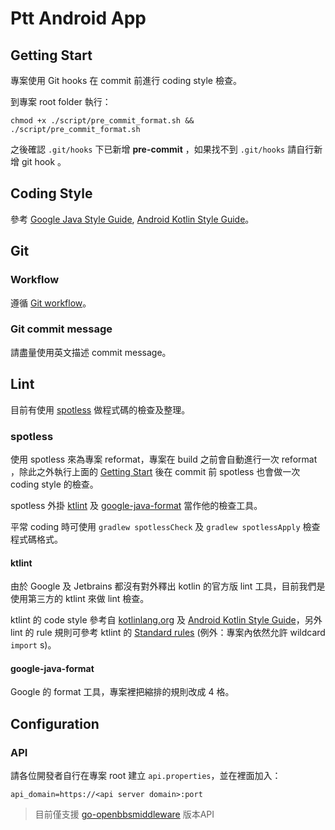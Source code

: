 # Ptt Android App

## Getting Start

專案使用 Git hooks 在 commit 前進行 coding style 檢查。

到專案 root folder 執行：
```
chmod +x ./script/pre_commit_format.sh && ./script/pre_commit_format.sh
```
之後確認 `.git/hooks` 下已新增 **pre-commit** ，如果找不到 `.git/hooks` 請自行新增 git hook 。

## Coding Style

參考 [Google Java Style Guide](https://google.github.io/styleguide/javaguide.html), [Android Kotlin Style Guide](https://developer.android.com/kotlin/style-guide)。

## Git

### Workflow

遵循 [Git workflow](https://www.atlassian.com/git/tutorials/comparing-workflows/gitflow-workflow)。

### Git commit message

請盡量使用英文描述 commit message。

## Lint

目前有使用 [spotless](https://github.com/diffplug/spotless) 做程式碼的檢查及整理。

### spotless

使用 spotless 來為專案 reformat，專案在 build 之前會自動進行一次 reformat ，除此之外執行上面的 [Getting Start](README.md#getting-start) 後在 commit 前 spotless 也會做一次 coding style 的檢查。

spotless 外掛 [ktlint](https://github.com/pinterest/ktlint) 及 [google-java-format](https://github.com/google/google-java-format) 當作他的檢查工具。

平常 coding 時可使用 `gradlew spotlessCheck` 及 `gradlew spotlessApply` 檢查程式碼格式。

#### ktlint

由於 Google 及 Jetbrains 都沒有對外釋出 kotlin 的官方版 lint 工具，目前我們是使用第三方的 ktlint 來做 lint 檢查。

ktlint 的 code style 參考自 [kotlinlang.org](https://kotlinlang.org/docs/reference/coding-conventions.html) 及 [Android Kotlin Style Guide](https://android.github.io/kotlin-guides/style.html)，另外 lint 的 rule 規則可參考 ktlint 的 [Standard rules](https://github.com/pinterest/ktlint/blob/master/README.md#standard-rules) (例外：專案內依然允許 wildcard `import` s)。

#### google-java-format

Google 的 format 工具，專案裡把縮排的規則改成 4 格。

## Configuration

### API

請各位開發者自行在專案 root 建立 `api.properties`，並在裡面加入：
```
api_domain=https://<api server domain>:port
```
> 目前僅支援 [go-openbbsmiddleware](https://github.com/Ptt-official-app/go-openbbsmiddleware) 版本API